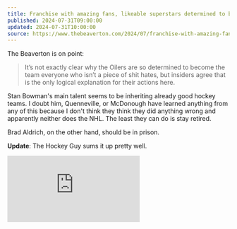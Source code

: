 ```yaml
---
title: Franchise with amazing fans, likeable superstars determined to become league villains
published: 2024-07-31T09:00:00
updated: 2024-07-31T10:00:00
source: https://www.thebeaverton.com/2024/07/franchise-with-amazing-fans-likeable-superstars-determined-to-become-league-villains/
---
```


The Beaverton is on point:

> It’s not exactly clear why the Oilers are so determined to become the team everyone who isn’t a piece of shit hates,
> but insiders agree that is the only logical explanation for their actions here.

Stan Bowman's main talent seems to be inheriting already good hockey teams. I doubt him, Quenneville, or McDonough
have learned anything from any of this because I don't think they think they did anything wrong and
apparently neither does the NHL. The least they can do is stay retired.

Brad Aldrich, on the other hand, should be in prison.

**Update**: The Hockey Guy sums it up pretty well.

<iframe class="youtube" src="https://www.youtube.com/embed/guC5lEcJiM4?si=fUeoUhIfWaJDOG2e" title="YouTube video player" frameborder="0" allow="accelerometer; autoplay; clipboard-write; encrypted-media; gyroscope; picture-in-picture; web-share" referrerpolicy="strict-origin-when-cross-origin" allowfullscreen></iframe>